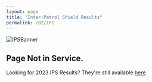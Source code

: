```yaml
---
layout: page
title: "Inter-Patrol Shield Results"
permalink: /02/IPS
---
```

![IPSBanner](https://github.com/matsq4/matt_wyz/assets/139704779/1b45f3b0-6ca6-4d14-be30-4dd4448ba6c5)

## Page Not in Service.

Looking for 2023 IPS Results? They're still available [here](https://www.mattwyz.xyz/02/IPS23)
